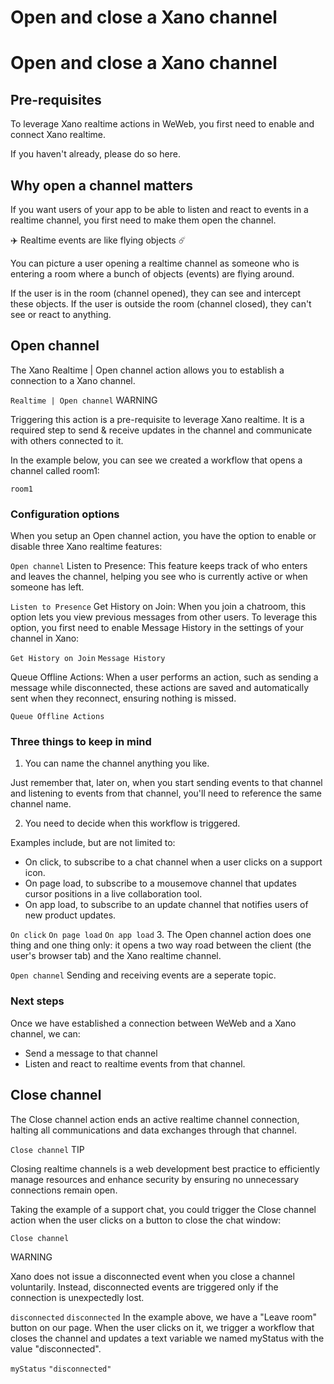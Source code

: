 # Open and close a Xano channel ​


# Open and close a Xano channel ​


## Pre-requisites ​

To leverage Xano realtime actions in WeWeb, you first need to enable and connect Xano realtime.

If you haven't already, please do so here.


## Why open a channel matters ​

If you want users of your app to be able to listen and react to events in a realtime channel, you first need to make them open the channel.

✈️ Realtime events are like flying objects ☄️

You can picture a user opening a realtime channel as someone who is entering a room where a bunch of objects (events) are flying around.

If the user is in the room (channel opened), they can see and intercept these objects. If the user is outside the room (channel closed), they can't see or react to anything.


## Open channel ​

The Xano Realtime | Open channel action allows you to establish a connection to a Xano channel.

`Realtime | Open channel`
WARNING

Triggering this action is a pre-requisite to leverage Xano realtime. It is a required step to send & receive updates in the channel and communicate with others connected to it.

In the example below, you can see we created a workflow that opens a channel called room1:

`room1`



### Configuration options ​

When you setup an Open channel action, you have the option to enable or disable three Xano realtime features:

`Open channel`
Listen to Presence: This feature keeps track of who enters and leaves the channel, helping you see who is currently active or when someone has left.

`Listen to Presence`
Get History on Join: When you join a chatroom, this option lets you view previous messages from other users. To leverage this option, you first need to enable Message History in the settings of your channel in Xano:

`Get History on Join`
`Message History`


Queue Offline Actions: When a user performs an action, such as sending a message while disconnected, these actions are saved and automatically sent when they reconnect, ensuring nothing is missed.

`Queue Offline Actions`

### Three things to keep in mind ​

1. You can name the channel anything you like.

Just remember that, later on, when you start sending events to that channel and listening to events from that channel, you'll need to reference the same channel name.

2. You need to decide when this workflow is triggered.

Examples include, but are not limited to:

- On click, to subscribe to a chat channel when a user clicks on a support icon.
- On page load, to subscribe to a mousemove channel that updates cursor positions in a live collaboration tool.
- On app load, to subscribe to an update channel that notifies users of new product updates.

`On click`
`On page load`
`On app load`
3. The Open channel action does one thing and one thing only: it opens a two way road between the client (the user's browser tab) and the Xano realtime channel.

`Open channel`
Sending and receiving events are a seperate topic.


### Next steps ​

Once we have established a connection between WeWeb and a Xano channel, we can:

- Send a message to that channel
- Listen and react to realtime events from that channel.


## Close channel ​

The Close channel action ends an active realtime channel connection, halting all communications and data exchanges through that channel.

`Close channel`
TIP

Closing realtime channels is a web development best practice to efficiently manage resources and enhance security by ensuring no unnecessary connections remain open.

Taking the example of a support chat, you could trigger the Close channel action when the user clicks on a button to close the chat window:

`Close channel`


WARNING

Xano does not issue a disconnected event when you close a channel voluntarily. Instead, disconnected events are triggered only if the connection is unexpectedly lost.

`disconnected`
`disconnected`
In the example above, we have a "Leave room" button on our page. When the user clicks on it, we trigger a workflow that closes the channel and updates a text variable we named myStatus with the value "disconnected".

`myStatus`
`"disconnected"`
